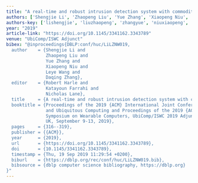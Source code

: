 ```yaml
---
title: "A real-time and robust intrusion detection system with commodity wi-fi"
authors: ['Shengjie Li', 'Zhaopeng Liu', 'Yue Zhang', 'Xiaopeng Niu', 'Leye Wang', 'Daqing Zhang 0001']
authors-key: ['lishengjie', 'liuzhaopeng', 'zhangyue', 'niuxiaopeng', 'wangleye', 'zhangdaqing']
year: "2019"
article-link: "https://doi.org/10.1145/3341162.3343789"
venue: "UbiComp/ISWC Adjunct"
bibex: "@inproceedings{DBLP:conf/huc/LiLZNW019,
  author    = {Shengjie Li and
               Zhaopeng Liu and
               Yue Zhang and
               Xiaopeng Niu and
               Leye Wang and
               Daqing Zhang},
  editor    = {Robert Harle and
               Katayoun Farrahi and
               Nicholas Lane},
  title     = {A real-time and robust intrusion detection system with commodity wi-fi},
  booktitle = {Proceedings of the 2019 {ACM} International Joint Conference on Pervasive
               and Ubiquitous Computing and Proceedings of the 2019 {ACM} International
               Symposium on Wearable Computers, UbiComp/ISWC 2019 Adjunct, London,
               UK, September 9-13, 2019},
  pages     = {316--319},
  publisher = {{ACM}},
  year      = {2019},
  url       = {https://doi.org/10.1145/3341162.3343789},
  doi       = {10.1145/3341162.3343789},
  timestamp = {Thu, 19 Sep 2019 11:29:54 +0200},
  biburl    = {https://dblp.org/rec/conf/huc/LiLZNW019.bib},
  bibsource = {dblp computer science bibliography, https://dblp.org}
}"
---
```


